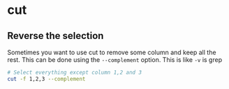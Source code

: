 # cut

## Reverse the selection

Sometimes you want to use cut to remove some column and keep all the rest. This can be done using the `--complement` option. This is like `-v` is grep

```bash
# Select everything except column 1,2 and 3
cut -f 1,2,3 --complement
```

